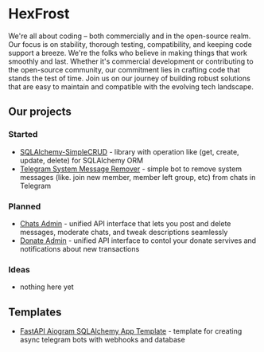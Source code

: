 # HexFrost 

We're all about coding – both commercially and in the open-source realm. 
Our focus is on stability, thorough testing, compatibility, and keeping code support a breeze. 
We're the folks who believe in making things that work smoothly and last. 
Whether it's commercial development or contributing to the open-source community, our commitment lies in crafting code that stands the test of time. 
Join us on our journey of building robust solutions that are easy to maintain and compatible with the evolving tech landscape.

## Our projects

### Started

* [SQLAlchemy-SimpleCRUD](https://github.com/hexfrost/sqlalchemy-models-commands) - library with operation like (get, create, update, delete) for SQLAlchemy ORM
* [Telegram System Message Remover](https://github.com/hexfrost/tg-delete-system-messages) - simple bot to remove system messages (like. join new member, member left group, etc) from chats in Telegram

### Planned

* [Chats Admin](https://github.com/hexfrost/social-media-platform-admin) - unified API interface that lets you post and delete messages, moderate chats, and tweak descriptions seamlessly
* [Donate Admin](https://github.com/hexfrost/donate-platform-manager) - unified API interface to contol your donate servives and notifications about new transactions

### Ideas

* nothing here yet


## Templates

- [FastAPI Aiogram SQLAlchemy App Template](https://github.com/hexfrost/fastapi-aiogram-template) - template for creating async telegram bots with webhooks and database

